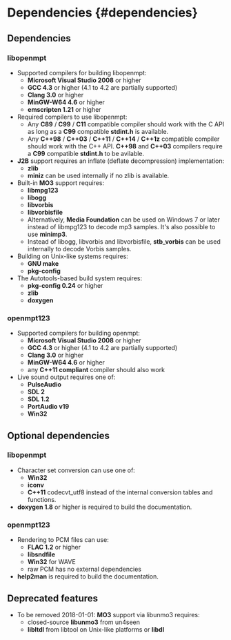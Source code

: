 
Dependencies {#dependencies}
============


Dependencies
------------

### libopenmpt

 *  Supported compilers for building libopenmpt:
     *  **Microsoft Visual Studio 2008** or higher
     *  **GCC 4.3** or higher (4.1 to 4.2 are partially supported)
     *  **Clang 3.0** or higher
     *  **MinGW-W64 4.6** or higher
     *  **emscripten 1.21** or higher
 *  Required compilers to use libopenmpt:
     *  Any **C89** / **C99** / **C11** compatible compiler should work with
        the C API as long as a **C99** compatible **stdint.h** is available.
     *  Any **C++98** / **C++03** / **C++11** / **C++14** / **C++1z** compatible
        compiler should work with the C++ API. **C++98** and **C++03** compilers
        require a **C99** compatible **stdint.h** to be avilable.
 *  **J2B** support requires an inflate (deflate decompression) implementation:
     *  **zlib**
     *  **miniz** can be used internally if no zlib is available.
 *  Built-in **MO3** support requires:
     *  **libmpg123**
     *  **libogg**
     *  **libvorbis**
     *  **libvorbisfile**
     *  Alternatively, **Media Foundation** can be used on Windows 7 or later
        instead of libmpg123 to decode mp3 samples. It's also possible to use
        **minimp3**.
     *  Instead of libogg, libvorbis and libvorbisfile, **stb_vorbis** can be
        used internally to decode Vorbis samples.
 *  Building on Unix-like systems requires:
     *  **GNU make**
     *  **pkg-config**
 *  The Autotools-based build system requires:
     *  **pkg-config 0.24** or higher
     *  **zlib**
     *  **doxygen**

### openmpt123

 *  Supported compilers for building openmpt:
     *  **Microsoft Visual Studio 2008** or higher
     *  **GCC 4.3** or higher (4.1 to 4.2 are partially supported)
     *  **Clang 3.0** or higher
     *  **MinGW-W64 4.6** or higher
     *  any **C++11 compliant** compiler should also work
 *  Live sound output requires one of:
     *  **PulseAudio**
     *  **SDL 2**
     *  **SDL 1.2**
     *  **PortAudio v19**
     *  **Win32**


Optional dependencies
---------------------

### libopenmpt

 *  Character set conversion can use one of:
     *  **Win32**
     *  **iconv**
     *  **C++11** codecvt_utf8
    instead of the internal conversion tables and functions.
 *  **doxygen 1.8** or higher is required to build the documentation.

### openmpt123

 *  Rendering to PCM files can use:
     *  **FLAC 1.2** or higher
     *  **libsndfile**
     *  **Win32** for WAVE
     *  raw PCM has no external dependencies
 *  **help2man** is required to build the documentation.


Deprecated features
-------------------
 *  To be removed 2018-01-01: **MO3** support via libunmo3 requires:
     *  closed-source **libunmo3** from un4seen
     *  **libltdl** from libtool on Unix-like platforms or **libdl**

